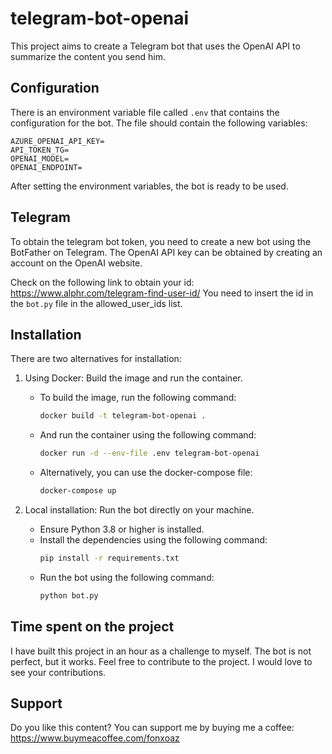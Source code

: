 # telegram-bot-openai

This project aims to create a Telegram bot that uses the OpenAI API to summarize the content you send him.

## Configuration

There is an environment variable file called `.env` that contains the configuration for the bot. The file should contain the following variables:

```
AZURE_OPENAI_API_KEY=
API_TOKEN_TG=
OPENAI_MODEL=
OPENAI_ENDPOINT=
```

After setting the environment variables, the bot is ready to be used.

## Telegram

To obtain the telegram bot token, you need to create a new bot using the BotFather on Telegram. The OpenAI API key can be obtained by creating an account on the OpenAI website.

Check on the following link to obtain your id: https://www.alphr.com/telegram-find-user-id/
You need to insert the id in the `bot.py` file in the allowed_user_ids list.

## Installation

There are two alternatives for installation:

1. Using Docker: Build the image and run the container.

   - To build the image, run the following command:
     ```bash
     docker build -t telegram-bot-openai .
     ```
   - And run the container using the following command:
     ```bash
     docker run -d --env-file .env telegram-bot-openai
     ```
   - Alternatively, you can use the docker-compose file:
     ```bash
     docker-compose up
     ```

2. Local installation: Run the bot directly on your machine.
   - Ensure Python 3.8 or higher is installed.
   - Install the dependencies using the following command:
     ```bash
     pip install -r requirements.txt
     ```
   - Run the bot using the following command:
     ```bash
     python bot.py
     ```

## Time spent on the project

I have built this project in an hour as a challenge to myself. The bot is not perfect, but it works. Feel free to contribute to the project. I would love to see your contributions.

## Support

Do you like this content? You can support me by buying me a coffee:
https://www.buymeacoffee.com/fonxoaz
